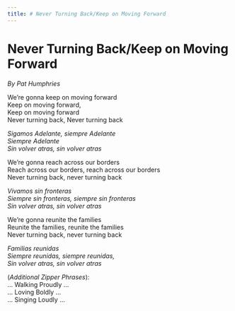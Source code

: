 ```yaml
---
title: # Never Turning Back/Keep on Moving Forward
---
```


# Never Turning Back/Keep on Moving Forward
  
_By Pat Humphries_  
  
We’re gonna keep on moving forward  
Keep on moving forward,  
Keep on moving forward  
Never turning back, Never turning back  
  
_Sigamos Adelante, siempre Adelante  
Siempre Adelante  
Sin volver atras, sin volver atras_ 
  
We’re gonna reach across our borders  
Reach across our borders, reach across our borders   
Never turning back, never turning back  
  
_Vivamos sin fronteras  
Siempre sin fronteras, siempre sin fronteras  
Sin volver atras, sin volver atras_  
  
We’re gonna reunite the families  
Reunite the families, reunite the families  
Never turning back, never turning back  
  
_Familias reunidas  
Siempre reunidas, siempre reunidas,  
Sin volver atras, sin volver atras_

(_Additional Zipper Phrases_):  
... Walking Proudly ...  
... Loving Boldly ...  
... Singing Loudly ...  
